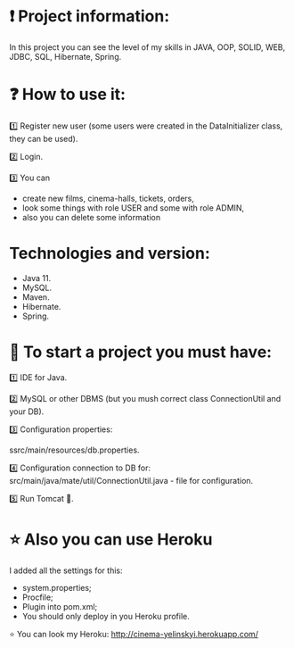 # ❗️ Project information:
In this project you can see the level of my skills in JAVA, OOP, SOLID, WEB, JDBC, SQL, Hibernate, Spring.
# ❓ How to use it:
1️⃣ Register new user (some users were created in the DataInitializer class, they can be used).

2️⃣ Login.

3️⃣ You can
- create new films, cinema-halls, tickets, orders,
- look some things with role USER and some with role ADMIN,
- also you can delete some information
# Technologies and version:
- Java 11.
- MySQL.
- Maven.
- Hibernate.
- Spring.
# 🔧  To start a project you must have:
1️⃣ IDE for Java.

2️⃣ MySQL or other DBMS (but you mush correct class ConnectionUtil and your DB).

3️⃣ Configuration properties:

ssrc/main/resources/db.properties.

4️⃣ Configuration connection to DB for:
src/main/java/mate/util/ConnectionUtil.java - file for configuration.

5️⃣ Run Tomcat 🚀.
# ⭐ Also you can use Heroku
I added all the settings for this:
- system.properties;
- Procfile;
- Plugin into pom.xml;
- You should only deploy in you Heroku profile.

⭐ You can look my Heroku: http://cinema-yelinskyi.herokuapp.com/



